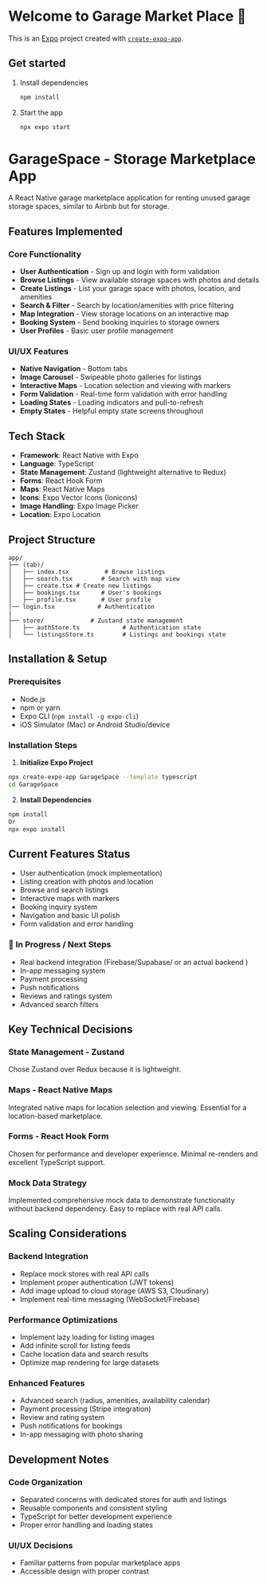 # Welcome to Garage Market Place 👋

This is an [Expo](https://expo.dev) project created with [`create-expo-app`](https://www.npmjs.com/package/create-expo-app).

## Get started

1. Install dependencies

   ```bash
   npm install
   ```

2. Start the app

   ```bash
   npx expo start
   ```

# GarageSpace - Storage Marketplace App

A React Native garage marketplace application for renting unused garage storage spaces, similar to Airbnb but for storage.

## Features Implemented

### Core Functionality

- **User Authentication** - Sign up and login with form validation
- **Browse Listings** - View available storage spaces with photos and details
- **Create Listings** - List your garage space with photos, location, and amenities
- **Search & Filter** - Search by location/amenities with price filtering
- **Map Integration** - View storage locations on an interactive map
- **Booking System** - Send booking inquiries to storage owners
- **User Profiles** - Basic user profile management

### UI/UX Features

- **Native Navigation** - Bottom tabs
- **Image Carousel** - Swipeable photo galleries for listings
- **Interactive Maps** - Location selection and viewing with markers
- **Form Validation** - Real-time form validation with error handling
- **Loading States** - Loading indicators and pull-to-refresh
- **Empty States** - Helpful empty state screens throughout

## Tech Stack

- **Framework**: React Native with Expo
- **Language**: TypeScript
- **State Management**: Zustand (lightweight alternative to Redux)
- **Forms**: React Hook Form
- **Maps**: React Native Maps
- **Icons**: Expo Vector Icons (Ionicons)
- **Image Handling**: Expo Image Picker
- **Location**: Expo Location

## Project Structure

```
app/
├── (tab)/
│   ├── index.tsx          # Browse listings
│   ├── search.tsx        # Search with map view
│   ├── create.tsx # Create new listings
│   ├── bookings.tsx      # User's bookings
│   ├── profile.tsx       # User profile
|── login.tsx            # Authentication
|
├── store/             # Zustand state management
│   ├── authStore.ts            # Authentication state
│   └── listingsStore.ts        # Listings and bookings state

```

## Installation & Setup

### Prerequisites

- Node.js
- npm or yarn
- Expo CLI (`npm install -g expo-cli`)
- iOS Simulator (Mac) or Android Studio/device

### Installation Steps

1. **Initialize Expo Project**

```bash
npx create-expo-app GarageSpace --template typescript
cd GarageSpace
```

2. **Install Dependencies**

```bash
npm install
Or
npx expo install
```

## Current Features Status

- User authentication (mock implementation)
- Listing creation with photos and location
- Browse and search listings
- Interactive maps with markers
- Booking inquiry system
- Navigation and basic UI polish
- Form validation and error handling

### 🚧 In Progress / Next Steps

- Real backend integration (Firebase/Supabase/ or an actual backend )
- In-app messaging system
- Payment processing
- Push notifications
- Reviews and ratings system
- Advanced search filters

## Key Technical Decisions

### State Management - Zustand

Chose Zustand over Redux because it is lightweight.

### Maps - React Native Maps

Integrated native maps for location selection and viewing. Essential for a location-based marketplace.

### Forms - React Hook Form

Chosen for performance and developer experience. Minimal re-renders and excellent TypeScript support.

### Mock Data Strategy

Implemented comprehensive mock data to demonstrate functionality without backend dependency. Easy to replace with real API calls.

## Scaling Considerations

### Backend Integration

- Replace mock stores with real API calls
- Implement proper authentication (JWT tokens)
- Add image upload to cloud storage (AWS S3, Cloudinary)
- Implement real-time messaging (WebSocket/Firebase)

### Performance Optimizations

- Implement lazy loading for listing images
- Add infinite scroll for listing feeds
- Cache location data and search results
- Optimize map rendering for large datasets

### Enhanced Features

- Advanced search (radius, amenities, availability calendar)
- Payment processing (Stripe integration)
- Review and rating system
- Push notifications for bookings
- In-app messaging with photo sharing

## Development Notes

### Code Organization

- Separated concerns with dedicated stores for auth and listings
- Reusable components and consistent styling
- TypeScript for better development experience
- Proper error handling and loading states

### UI/UX Decisions

- Familiar patterns from popular marketplace apps
- Accessible design with proper contrast
